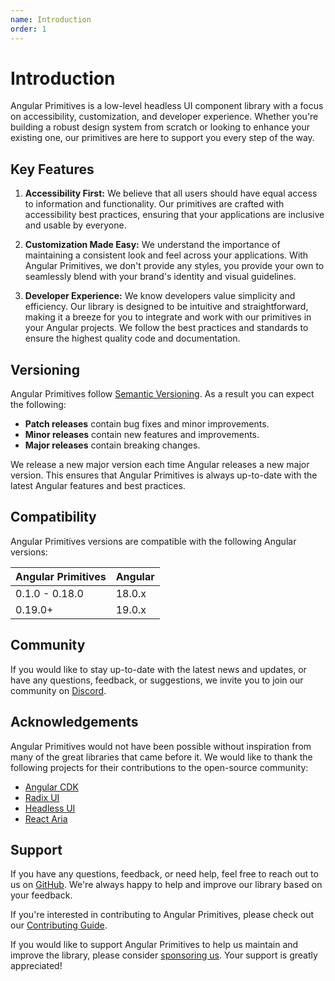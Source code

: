 ```yaml
---
name: Introduction
order: 1
---
```


# Introduction

Angular Primitives is a low-level headless UI component library with a focus on accessibility, customization, and developer experience. Whether you're building a robust design system from scratch or looking to enhance your existing one, our primitives are here to support you every step of the way.

## Key Features

1. **Accessibility First:** We believe that all users should have equal access to information and functionality. Our primitives are crafted with accessibility best practices, ensuring that your applications are inclusive and usable by everyone.

2. **Customization Made Easy:** We understand the importance of maintaining a consistent look and feel across your applications. With Angular Primitives, we don't provide any styles, you provide your own to seamlessly blend with your brand's identity and visual guidelines.

3. **Developer Experience:** We know developers value simplicity and efficiency. Our library is designed to be intuitive and straightforward, making it a breeze for you to integrate and work with our primitives in your Angular projects. We follow the best practices and standards to ensure the highest quality code and documentation.

## Versioning

Angular Primitives follow [Semantic Versioning](https://semver.org/). As a result you can expect the following:

- **Patch releases** contain bug fixes and minor improvements.
- **Minor releases** contain new features and improvements.
- **Major releases** contain breaking changes.

We release a new major version each time Angular releases a new major version.
This ensures that Angular Primitives is always up-to-date with the latest Angular features and best practices.

## Compatibility

Angular Primitives versions are compatible with the following Angular versions:

| Angular Primitives | Angular |
| ------------------ | ------- |
| 0.1.0 - 0.18.0     | 18.0.x  |
| 0.19.0+            | 19.0.x  |

## Community

If you would like to stay up-to-date with the latest news and updates, or have any questions, feedback, or suggestions, we invite you to join our community on [Discord](https://discord.gg/NTdjc5r3gC).

## Acknowledgements

Angular Primitives would not have been possible without inspiration from many of the great libraries that came before it.
We would like to thank the following projects for their contributions to the open-source community:

- [Angular CDK](https://material.angular.io/cdk)
- [Radix UI](https://radix-ui.com/)
- [Headless UI](https://headlessui.com/)
- [React Aria](https://react-spectrum.adobe.com/react-aria/)

## Support

If you have any questions, feedback, or need help, feel free to reach out to us on [GitHub](https://github.com/ng-primitives/ng-primitives). We're always happy to help and improve our library based on your feedback.

If you're interested in contributing to Angular Primitives, please check out our [Contributing Guide](https://github.com/ng-primitives/ng-primitives/blob/main/CONTRIBUTING.md).

If you would like to support Angular Primitives to help us maintain and improve the library, please consider [sponsoring us](https://github.com/sponsors/ashley-hunter). Your support is greatly appreciated!
